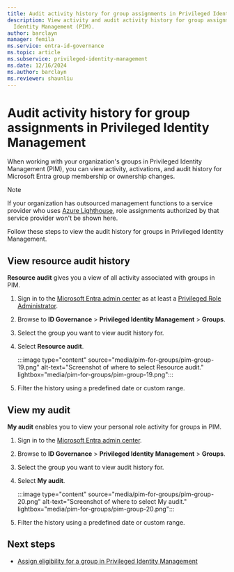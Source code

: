 ```yaml
---
title: Audit activity history for group assignments in Privileged Identity Management
description: View activity and audit activity history for group assignments in Privileged
  Identity Management (PIM).
author: barclayn
manager: femila
ms.service: entra-id-governance
ms.topic: article
ms.subservice: privileged-identity-management
ms.date: 12/16/2024
ms.author: barclayn
ms.reviewer: shaunliu
---
```

# Audit activity history for group assignments in Privileged Identity Management

When working with your organization's groups in Privileged Identity Management (PIM), you can view activity, activations, and audit history for Microsoft Entra group membership or ownership changes. 

> [!NOTE]
> If your organization has outsourced management functions to a service provider who uses [Azure Lighthouse](/azure/lighthouse/overview), role assignments authorized by that service provider won't be shown here.

Follow these steps to view the audit history for groups in Privileged Identity Management.

## View resource audit history

**Resource audit** gives you a view of all activity associated with groups in PIM.

1. Sign in to the [Microsoft Entra admin center](https://entra.microsoft.com) as at least a [Privileged Role Administrator](~/identity/role-based-access-control/permissions-reference.md#privileged-role-administrator).

1. Browse to **ID Governance** > **Privileged Identity Management** > **Groups**.

1. Select the group you want to view audit history for.

1. Select **Resource audit**.

    :::image type="content" source="media/pim-for-groups/pim-group-19.png" alt-text="Screenshot of where to select Resource audit." lightbox="media/pim-for-groups/pim-group-19.png":::

1. Filter the history using a predefined date or custom range.

## View my audit

**My audit** enables you to view your personal role activity for groups in PIM.

1. Sign in to the [Microsoft Entra admin center](https://entra.microsoft.com).

1. Browse to **ID Governance** > **Privileged Identity Management** > **Groups**.

1. Select the group you want to view audit history for.

1. Select **My audit**.

    :::image type="content" source="media/pim-for-groups/pim-group-20.png" alt-text="Screenshot of where to select My audit." lightbox="media/pim-for-groups/pim-group-20.png":::

1. Filter the history using a predefined date or custom range.

## Next steps

- [Assign eligibility for a group in Privileged Identity Management](groups-assign-member-owner.md)